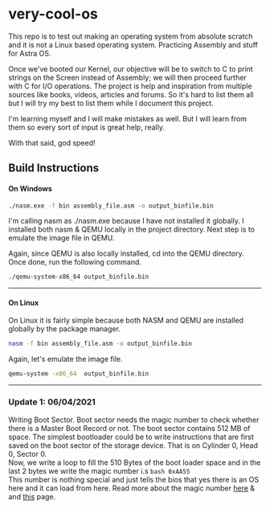 # very-cool-os
This repo is to test out making an operating system from absolute scratch and it is not a Linux based operating system. Practicing Assembly and stuff for Astra OS.

Once we've booted our Kernel, our objective will be to switch to C to print strings on the Screen instead of Assembly; we will then proceed further with C for I/O operations. The project is help and inspiration from multiple sources like books, videos, articles and forums. So it's hard to list them all but I will try my best to list them while I document this project.

I'm learning myself and I will make mistakes as well. But I will learn from them so every sort of input is great help, really. 

With that said, god speed!

## Build Instructions 
#### On Windows
```bash 
./nasm.exe -f bin assembly_file.asm -o output_binfile.bin
```

I'm calling nasm as ./nasm.exe because I have not installed it globally. I installed both nasm & QEMU locally in the project directory.
Next step is to emulate the image file in QEMU.

Again, since QEMU is also locally installed, cd into the QEMU directory. Once done, run the following command.

```bash
./qemu-system-x86_64 output_binfile.bin
```
---
#### On Linux

On Linux it is fairly simple because both NASM and QEMU are installed globally by the package manager. 
```bash 
nasm -f bin assembly_file.asm -o output_binfile.bin
```

Again, let's emulate the image file. 
```bash
qemu-system -x86_64  output_binfile.bin
```

___
### Update 1: 06/04/2021
Writing Boot Sector.
Boot sector needs the magic number to check whether there is a Master Boot Record or not. The boot sector contains 512 MB of space. The simplest bootloader could be to write instructions that are first saved on the boot sector of the storage device. That is on Cylinder 0, Head 0, Sector 0. 
<br>
Now, we write a loop to fill the 510 Bytes of the boot loader space and in the last 2 bytes we write the magic number i.s 
``` bash 0xAA55 ```
<br>
This number is nothing special and just tells the bios that yes there is an OS here and it can load from here. Read more about the magic number [here](https://stackoverflow.com/questions/39972313/whats-so-special-about-0x55aa) & and [this](http://mbrwizard.com/thembr.php) page.

